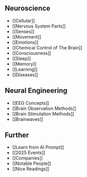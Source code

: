 ## Neuroscience
- [[Cellular]]
- [[Nervous System Parts]]
- [[Senses]]
- [[Movement]]
- [[Emotions]]
- [[Chemical Control of The Brain]]
- [[Consciousness]]
- [[Sleep]]
- [[Memory]]
- [[Learning]]
- [[Diseases]]

## Neural Engineering
- [[EEG Concepts]]
- [[Brain Observation Methods]]
- [[Brain Stimulation Methods]]
- [[Brainwaves]]

## Further
- [[Learn from AI Prompt]]
- [[2025 Events]]
- [[Companies]]
- [[Notable People]]
- [[Nice Readings]]
